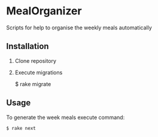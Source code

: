 # MealOrganizer

Scripts for help to organise the weekly meals automatically

## Installation

1. Clone repository
2. Execute migrations

    $ rake migrate

## Usage

To generate the week meals execute command:

    $ rake next
